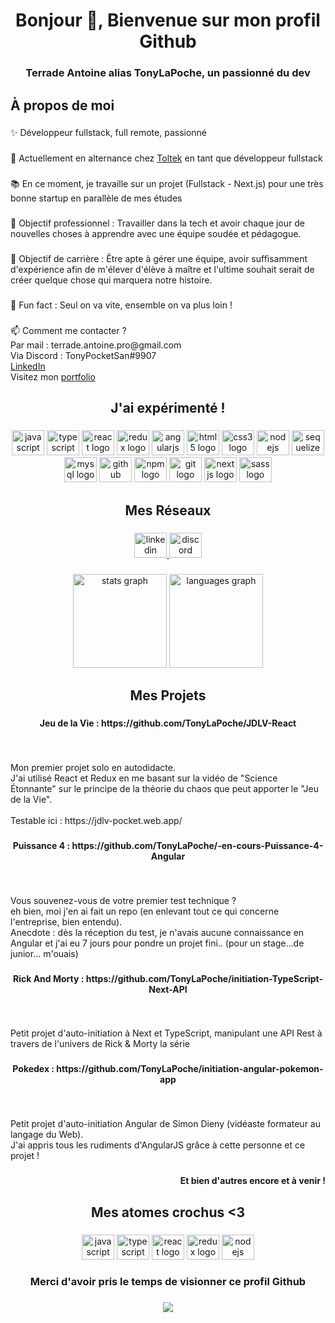 <h1 align="center">Bonjour 👋, Bienvenue sur mon profil Github</h1>

###

<h3 align="center">Terrade Antoine alias TonyLaPoche, un passionné du dev</h3>

###

<h2 align="left">À propos de moi</h2>

###

<p align="left">✨ Développeur fullstack, full remote, passionné</p>

###

<p align="left">🌱 Actuellement en alternance chez <a href='https://www.linkedin.com/company/toltek-co/'>Toltek</a> en tant que développeur fullstack</p>

###

<p align="left">📚 En ce moment, je travaille sur un projet (Fullstack - Next.js) pour une très bonne startup en parallèle de mes études</p>

###

<p align="left">🎯 Objectif professionnel : Travailler dans la tech et avoir chaque jour de nouvelles choses à apprendre avec une équipe soudée et pédagogue.</p>

###

<p align="left">💌 Objectif de carrière : Être apte à gérer une équipe, avoir suffisamment d'expérience afin de m'élever d'élève à maître et l'ultime souhait serait de créer quelque chose qui marquera notre histoire.</p>

###

<p align="left">🎲 Fun fact : Seul on va vite, ensemble on va plus loin !</p>

###

<p align="left">📫 Comment me contacter ? <br>Par mail : terrade.antoine.pro@gmail.com<br>Via Discord : TonyPocketSan#9907<br> <a href='https://www.linkedin.com/in/antoine-terrade-web/'>LinkedIn</a> <br> Visitez mon <a href='https://terrade-antoine.web.app/#contact'>portfolio</a></p>

###

<h2 align="center">J'ai expérimenté !</h2>

###

<div align="center">
  <img src="https://cdn.jsdelivr.net/gh/devicons/devicon/icons/javascript/javascript-original.svg" height="40" width="52" alt="javascript logo"  />
  <img src="https://cdn.jsdelivr.net/gh/devicons/devicon/icons/typescript/typescript-original.svg" height="40" width="52" alt="typescript logo"  />
  <img src="https://cdn.jsdelivr.net/gh/devicons/devicon/icons/react/react-original.svg" height="40" width="52" alt="react logo"  />
  <img src="https://cdn.jsdelivr.net/gh/devicons/devicon/icons/redux/redux-original.svg" height="40" width="52" alt="redux logo"  />
  <img src="https://cdn.jsdelivr.net/gh/devicons/devicon/icons/angularjs/angularjs-original.svg" height="40" width="52" alt="angularjs logo"  />
  <img src="https://cdn.jsdelivr.net/gh/devicons/devicon/icons/html5/html5-original.svg" height="40" width="52" alt="html5 logo"  />
  <img src="https://cdn.jsdelivr.net/gh/devicons/devicon/icons/css3/css3-original.svg" height="40" width="52" alt="css3 logo"  />
  <img src="https://cdn.jsdelivr.net/gh/devicons/devicon/icons/nodejs/nodejs-original.svg" height="40" width="52" alt="nodejs logo"  />
  <img src="https://cdn.jsdelivr.net/gh/devicons/devicon/icons/sequelize/sequelize-original.svg" height="40" width="52" alt="sequelize logo"  />
  <img src="https://cdn.jsdelivr.net/gh/devicons/devicon/icons/mysql/mysql-original.svg" height="40" width="52" alt="mysql logo"  />
  <img src="https://cdn.jsdelivr.net/gh/devicons/devicon/icons/github/github-original.svg" height="40" width="52" alt="github logo"  />
  <img src="https://cdn.jsdelivr.net/gh/devicons/devicon/icons/npm/npm-original-wordmark.svg" height="40" width="52" alt="npm logo"  />
  <img src="https://cdn.jsdelivr.net/gh/devicons/devicon/icons/git/git-original.svg" height="40" width="52" alt="git logo"  />
  <img src="https://cdn.jsdelivr.net/gh/devicons/devicon/icons/nextjs/nextjs-original.svg" height="40" width="52" alt="nextjs logo"  />
  <img src="https://cdn.jsdelivr.net/gh/devicons/devicon/icons/sass/sass-original.svg" height="40" width="52" alt="sass logo"  />
</div>

###

<h2 align="center">Mes Réseaux</h2>

###

<div align="center">
  <a href="https://www.linkedin.com/in/antoine-terrade-web/" target="_blank">
    <img src="https://raw.githubusercontent.com/maurodesouza/profile-readme-generator/master/src/assets/icons/social/linkedin/default.svg" width="52" height="40" alt="linkedin logo"  />
  </a>
  <a href="https://discord.gg/zkeCnAsByF" target="_blank">
    <img src="https://raw.githubusercontent.com/maurodesouza/profile-readme-generator/master/src/assets/icons/social/discord/default.svg" width="52" height="40" alt="discord logo"  />
  </a>
</div>

###

<div align="center">
  <img src="https://github-readme-stats.vercel.app/api?hide_title=false&hide_rank=false&show_icons=true&include_all_commits=true&count_private=true&disable_animations=false&theme=dark&locale=fr&hide_border=true&username=tonylapoche" height="150" alt="stats graph"  />
  <img src="https://github-readme-stats.vercel.app/api/top-langs?locale=fr&hide_title=false&layout=compact&card_width=320&langs_count=10&theme=dark&hide_border=true&username=tonylapoche" height="150" alt="languages graph"  />
</div>

###

<h2 align="center">Mes Projets</h2>

###

<h4 align="center">Jeu de la Vie : https://github.com/TonyLaPoche/JDLV-React</h4>

###

<br clear="both">

<p align="left">Mon premier projet solo en autodidacte. <br>J'ai utilisé React et Redux en me basant sur la vidéo de "Science Étonnante" sur le principe de la théorie du chaos que peut apporter le "Jeu de la Vie".<br><br>Testable ici : https://jdlv-pocket.web.app/</p>

###

<h4 align="center">Puissance 4 : https://github.com/TonyLaPoche/-en-cours-Puissance-4-Angular</h4>

###

<br clear="both">

<p align="left">Vous souvenez-vous de votre premier test technique ? <br>eh bien, moi j'en ai fait un repo (en enlevant tout ce qui concerne l'entreprise, bien entendu).<br>Anecdote : dès la réception du test, je n'avais aucune connaissance en Angular et j'ai eu 7 jours pour pondre un projet fini.. (pour un stage...de junior... m'ouais)</p>

###

<h4 align="center">Rick And Morty : https://github.com/TonyLaPoche/initiation-TypeScript-Next-API</h4>

###

<br clear="both">

<p align="left">Petit projet d'auto-initiation à Next et TypeScript, manipulant une API Rest à travers de l'univers de Rick & Morty la série</p>

###

<h4 align="center">Pokedex : https://github.com/TonyLaPoche/initiation-angular-pokemon-app</h4>

###

<br clear="both">

<p align="left">Petit projet d'auto-initiation Angular de Simon Dieny (vidéaste formateur au langage du Web). <br>J'ai appris tous les rudiments d'AngularJS grâce à cette personne et ce projet !</p>

###

<h4 align="right">Et bien d'autres encore et à venir !</h4>

###

<h2 align="center">Mes atomes crochus <3</h2>

###

<div align="center">
  <img src="https://cdn.jsdelivr.net/gh/devicons/devicon/icons/javascript/javascript-original.svg" height="40" width="52" alt="javascript logo"  />
  <img src="https://cdn.jsdelivr.net/gh/devicons/devicon/icons/typescript/typescript-original.svg" height="40" width="52" alt="typescript logo"  />
  <img src="https://cdn.jsdelivr.net/gh/devicons/devicon/icons/react/react-original.svg" height="40" width="52" alt="react logo"  />
  <img src="https://cdn.jsdelivr.net/gh/devicons/devicon/icons/redux/redux-original.svg" height="40" width="52" alt="redux logo"  />
  <img src="https://cdn.jsdelivr.net/gh/devicons/devicon/icons/nodejs/nodejs-original.svg" height="40" width="52" alt="nodejs logo"  />
</div>

###

<h3 align="center">Merci d'avoir pris le temps de visionner ce profil Github</h3>

###

<div align="center">
  <img src="https://profile-counter.glitch.me/tonylapoche/count.svg?"  />
</div>

###
